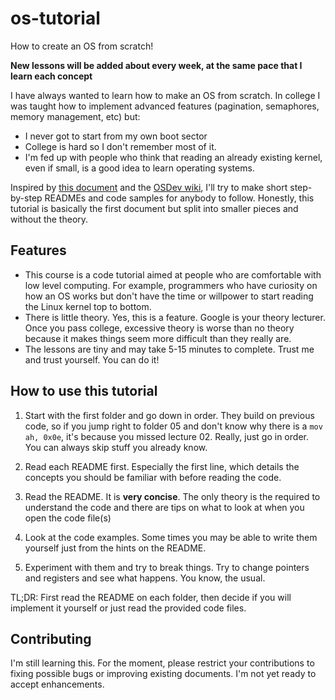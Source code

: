 os-tutorial
===========

How to create an OS from scratch!

**New lessons will be added about every week, at the same pace that I learn each concept**

I have always wanted to learn how to make an OS from scratch. In college I was taught
how to implement advanced features (pagination, semaphores, memory management, etc)
but:

- I never got to start from my own boot sector
- College is hard so I don't remember most of it.
- I'm fed up with people who think that reading an already existing kernel, even if small, is 
a good idea to learn operating systems.

Inspired by [this document](http://www.cs.bham.ac.uk/~exr/lectures/opsys/10_11/lectures/os-dev.pdf)
and the [OSDev wiki](http://wiki.osdev.org/), I'll try to make short step-by-step READMEs and
code samples for anybody to follow. Honestly, this tutorial is basically the first document but
split into smaller pieces and without the theory.


Features
--------

- This course is a code tutorial aimed at people who are comfortable with low level computing. For example,
programmers who have curiosity on how an OS works but don't have the time or willpower to start reading the Linux kernel
top to bottom.
- There is little theory. Yes, this is a feature. Google is your theory lecturer. Once you pass college, 
excessive theory is worse than no theory because it makes things seem more difficult than they really are.
- The lessons are tiny and may take 5-15 minutes to complete. Trust me and trust yourself. You can do it!


How to use this tutorial
------------------------

1. Start with the first folder and go down in order. They build on previous code, so if 
you jump right to folder 05 and don't know why there is a `mov ah, 0x0e`, it's because you missed lecture 02.
Really, just go in order. You can always skip stuff you already know.

2. Read each README first. Especially the first line, which details the concepts you should be familiar with
before reading the code.

3. Read the README. It is **very concise**. The only theory is the required to understand the code and there
are tips on what to look at when you open the code file(s)

4. Look at the code examples. Some times you may be able to write them yourself just from the hints on the README.

5. Experiment with them and try to break things. Try to change pointers and registers and see what happens. You know, the usual.


TL;DR: First read the README on each folder, then decide if you will
implement it yourself or just read the provided code files.


Contributing
------------

I'm still learning this. For the moment, please restrict your contributions to fixing possible bugs
or improving existing documents. I'm not yet ready to accept enhancements.
